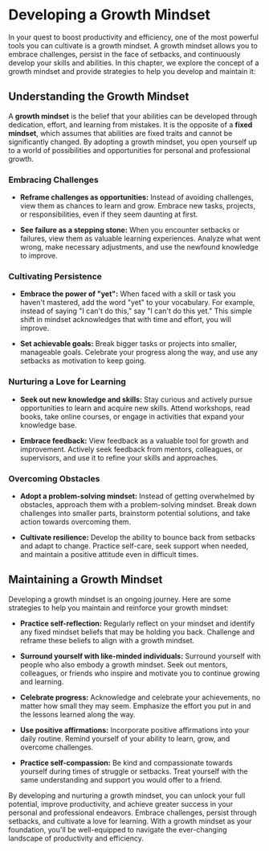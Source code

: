 Developing a Growth Mindset
======================================

In your quest to boost productivity and efficiency, one of the most powerful tools you can cultivate is a growth mindset. A growth mindset allows you to embrace challenges, persist in the face of setbacks, and continuously develop your skills and abilities. In this chapter, we explore the concept of a growth mindset and provide strategies to help you develop and maintain it:

Understanding the Growth Mindset
--------------------------------

A **growth mindset** is the belief that your abilities can be developed through dedication, effort, and learning from mistakes. It is the opposite of a **fixed mindset**, which assumes that abilities are fixed traits and cannot be significantly changed. By adopting a growth mindset, you open yourself up to a world of possibilities and opportunities for personal and professional growth.

### Embracing Challenges

* **Reframe challenges as opportunities:** Instead of avoiding challenges, view them as chances to learn and grow. Embrace new tasks, projects, or responsibilities, even if they seem daunting at first.

* **See failure as a stepping stone:** When you encounter setbacks or failures, view them as valuable learning experiences. Analyze what went wrong, make necessary adjustments, and use the newfound knowledge to improve.

### Cultivating Persistence

* **Embrace the power of "yet":** When faced with a skill or task you haven't mastered, add the word "yet" to your vocabulary. For example, instead of saying "I can't do this," say "I can't do this yet." This simple shift in mindset acknowledges that with time and effort, you will improve.

* **Set achievable goals:** Break bigger tasks or projects into smaller, manageable goals. Celebrate your progress along the way, and use any setbacks as motivation to keep going.

### Nurturing a Love for Learning

* **Seek out new knowledge and skills:** Stay curious and actively pursue opportunities to learn and acquire new skills. Attend workshops, read books, take online courses, or engage in activities that expand your knowledge base.

* **Embrace feedback:** View feedback as a valuable tool for growth and improvement. Actively seek feedback from mentors, colleagues, or supervisors, and use it to refine your skills and approaches.

### Overcoming Obstacles

* **Adopt a problem-solving mindset:** Instead of getting overwhelmed by obstacles, approach them with a problem-solving mindset. Break down challenges into smaller parts, brainstorm potential solutions, and take action towards overcoming them.

* **Cultivate resilience:** Develop the ability to bounce back from setbacks and adapt to change. Practice self-care, seek support when needed, and maintain a positive attitude even in difficult times.

Maintaining a Growth Mindset
----------------------------

Developing a growth mindset is an ongoing journey. Here are some strategies to help you maintain and reinforce your growth mindset:

* **Practice self-reflection:** Regularly reflect on your mindset and identify any fixed mindset beliefs that may be holding you back. Challenge and reframe these beliefs to align with a growth mindset.

* **Surround yourself with like-minded individuals:** Surround yourself with people who also embody a growth mindset. Seek out mentors, colleagues, or friends who inspire and motivate you to continue growing and learning.

* **Celebrate progress:** Acknowledge and celebrate your achievements, no matter how small they may seem. Emphasize the effort you put in and the lessons learned along the way.

* **Use positive affirmations:** Incorporate positive affirmations into your daily routine. Remind yourself of your ability to learn, grow, and overcome challenges.

* **Practice self-compassion:** Be kind and compassionate towards yourself during times of struggle or setbacks. Treat yourself with the same understanding and support you would offer to a friend.

By developing and nurturing a growth mindset, you can unlock your full potential, improve productivity, and achieve greater success in your personal and professional endeavors. Embrace challenges, persist through setbacks, and cultivate a love for learning. With a growth mindset as your foundation, you'll be well-equipped to navigate the ever-changing landscape of productivity and efficiency.
